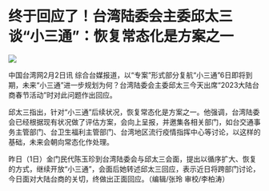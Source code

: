# 终于回应了！台湾陆委会主委邱太三谈“小三通”：恢复常态化是方案之一

![](https://inews.gtimg.com/newsapp_bt/0/15639753400/1000)

中国台湾网2月2日讯
综合台媒报道，以“专案”形式部分复航“小三通”6日即将到期，未来“小三通”进一步规划为何？台湾陆委会主委邱太三今天出席“2023大陆台商春节活动”时对此问题作出回应。

邱太三指出，针对“小三通”后续状况，恢复常态化是方案之一。他强调，台湾陆委会已经根据现有状况做了评估方案，会向上呈报，并邀集各相关部门，如台交通事务主管部门、台卫生福利主管部门、台湾地区流行疫情指挥中心等讨论，以这样的基础，未来会朝向常态化作处理。

昨日（1日）金门民代陈玉珍到台湾陆委会与邱太三会面，提出以循序扩大、恢复的方式，继续开放“小三通”，会面后她转述邱太三回应，表示近日将跨部门讨论，今日面对大陆台商的关切，终做出正面回应。（编辑/张玲
审校/李柏涛）

